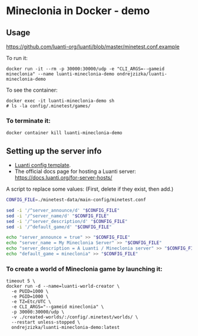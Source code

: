 # Mineclonia in Docker - demo

## Usage
https://github.com/luanti-org/luanti/blob/master/minetest.conf.example

To run it:
```shell
docker run -it --rm -p 30000:30000/udp -e "CLI_ARGS=--gameid mineclonia" --name luanti-mineclonia-demo ondrejzizka/luanti-mineclonia-demo
```

To see the container:
```shell
docker exec -it luanti-mineclonia-demo sh
# ls -la config/.minetest/games/
```

###  To terminate it:
```shell
docker container kill luanti-mineclonia-demo
```



## Setting up the server info

 * [Luanti config template](https://github.com/luanti-org/luanti/blob/master/minetest.conf.example).
 * The official docs page for hosting a Luanti server: https://docs.luanti.org/for-server-hosts/ 

A script to replace some values:  (First, delete if they exist, then add.) 

```bash
CONFIG_FILE=./minetest-data/main-config/minetest.conf

sed -i '/^server_announce/d' "$CONFIG_FILE"
sed -i '/^server_name/d' "$CONFIG_FILE"
sed -i '/^server_description/d' "$CONFIG_FILE"
sed -i '/^default_game/d' "$CONFIG_FILE"

echo "server_announce = true" >> "$CONFIG_FILE"
echo "server_name = My Mineclonia Server" >> "$CONFIG_FILE"
echo "server_description = A Luanti / Mineclonia server" >> "$CONFIG_FILE"
echo "default_game = mineclonia" >> "$CONFIG_FILE"
```


### To create a world of Mineclonia game by launching it:

```shell
timeout 5 \
docker run -d --name=luanti-world-creator \
  -e PUID=1000 \
  -e PGID=1000 \
  -e TZ=Etc/UTC \
  -e CLI_ARGS="--gameid mineclonia" \
  -p 30000:30000/udp \
  -v ./created-worlds/:/config/.minetest/worlds/ \
  --restart unless-stopped \
  ondrejzizka/luanti-mineclonia-demo:latest
```

